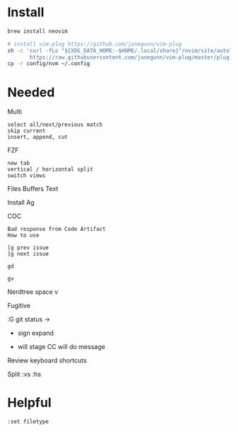 
# Install

```bash
brew install neovim

# install vim-plug https://github.com/junegunn/vim-plug
sh -c 'curl -fLo "${XDG_DATA_HOME:-$HOME/.local/share}"/nvim/site/autoload/plug.vim --create-dirs \
       https://raw.githubusercontent.com/junegunn/vim-plug/master/plug.vim'
cp -r config/nvm ~/.config
```

# Needed

Multi
```
select all/next/previous match
skip current
insert, append, cut
```

FZF 
```
new tab
vertical / horizontal split
switch views
```

Files
Buffers
Text

Install Ag

COC

```
Bad response from Code Artifact
How to use

[g prev issue
]g next issue

gd

gv
```

Nerdtree
space v 


Fugitive

:G
git status -> 
+ sign expand
- will stage
CC will do message

Review keyboard shortcuts

Split
:vs
:hs


# Helpful

```
:set filetype
```
